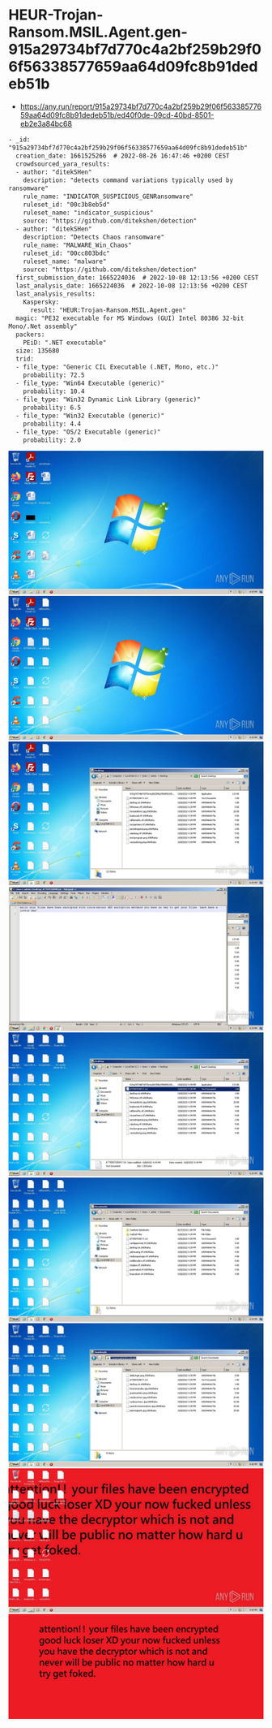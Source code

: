# HEUR-Trojan-Ransom.MSIL.Agent.gen-915a29734bf7d770c4a2bf259b29f06f56338577659aa64d09fc8b91dedeb51b

- https://any.run/report/915a29734bf7d770c4a2bf259b29f06f56338577659aa64d09fc8b91dedeb51b/ed40f0de-09cd-40bd-8501-eb2e3a84bc68

```
- _id: "915a29734bf7d770c4a2bf259b29f06f56338577659aa64d09fc8b91dedeb51b"
  creation_date: 1661525266  # 2022-08-26 16:47:46 +0200 CEST
  crowdsourced_yara_results: 
  - author: "ditekSHen"
    description: "detects command variations typically used by ransomware"
    rule_name: "INDICATOR_SUSPICIOUS_GENRansomware"
    ruleset_id: "00c3b8eb5d"
    ruleset_name: "indicator_suspicious"
    source: "https://github.com/ditekshen/detection"
  - author: "ditekSHen"
    description: "Detects Chaos ransomware"
    rule_name: "MALWARE_Win_Chaos"
    ruleset_id: "00cc803bdc"
    ruleset_name: "malware"
    source: "https://github.com/ditekshen/detection"
  first_submission_date: 1665224036  # 2022-10-08 12:13:56 +0200 CEST
  last_analysis_date: 1665224036  # 2022-10-08 12:13:56 +0200 CEST
  last_analysis_results: 
    Kaspersky: 
      result: "HEUR:Trojan-Ransom.MSIL.Agent.gen"
  magic: "PE32 executable for MS Windows (GUI) Intel 80386 32-bit Mono/.Net assembly"
  packers: 
    PEiD: ".NET executable"
  size: 135680
  trid: 
  - file_type: "Generic CIL Executable (.NET, Mono, etc.)"
    probability: 72.5
  - file_type: "Win64 Executable (generic)"
    probability: 10.4
  - file_type: "Win32 Dynamic Link Library (generic)"
    probability: 6.5
  - file_type: "Win32 Executable (generic)"
    probability: 4.4
  - file_type: "OS/2 Executable (generic)"
    probability: 2.0
```

![ed40f0de-09cd-40bd-8501-eb2e3a84bc68-1.jpeg](ed40f0de-09cd-40bd-8501-eb2e3a84bc68-1.jpeg)
![ed40f0de-09cd-40bd-8501-eb2e3a84bc68-3.jpeg](ed40f0de-09cd-40bd-8501-eb2e3a84bc68-3.jpeg)
![ed40f0de-09cd-40bd-8501-eb2e3a84bc68-8.jpeg](ed40f0de-09cd-40bd-8501-eb2e3a84bc68-8.jpeg)
![ed40f0de-09cd-40bd-8501-eb2e3a84bc68-14.jpeg](ed40f0de-09cd-40bd-8501-eb2e3a84bc68-14.jpeg)
![ed40f0de-09cd-40bd-8501-eb2e3a84bc68-16.jpeg](ed40f0de-09cd-40bd-8501-eb2e3a84bc68-16.jpeg)
![ed40f0de-09cd-40bd-8501-eb2e3a84bc68-18.jpeg](ed40f0de-09cd-40bd-8501-eb2e3a84bc68-18.jpeg)
![ed40f0de-09cd-40bd-8501-eb2e3a84bc68-21.jpeg](ed40f0de-09cd-40bd-8501-eb2e3a84bc68-21.jpeg)
![ed40f0de-09cd-40bd-8501-eb2e3a84bc68-25.jpeg](ed40f0de-09cd-40bd-8501-eb2e3a84bc68-25.jpeg)
![eunp5nkg8.jpeg](eunp5nkg8.jpeg)
